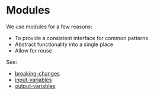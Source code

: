 # Modules

We use modules for a few reasons:

- To provide a consistent interface for common patterns
- Abstract functionality into a single place
- Allow for reuse

See:

- [breaking-changes](breaking-changes.md)
- [input-variables](input-variables.md)
- [output-variables](output-variables.md)
